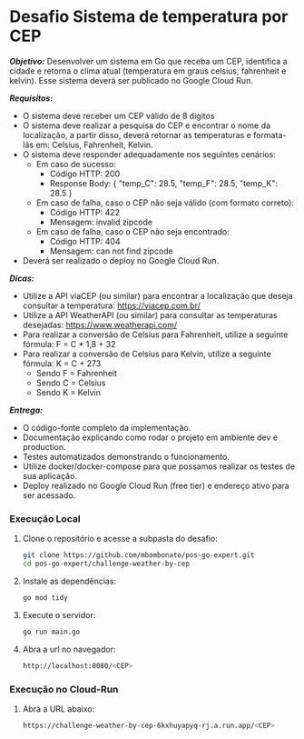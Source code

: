 # Desafio Sistema de temperatura por CEP

***Objetivo:*** Desenvolver um sistema em Go que receba um CEP, identifica a cidade e retorna o clima atual (temperatura em graus celsius, fahrenheit e kelvin). Esse sistema deverá ser publicado no Google Cloud Run.

***Requisitos:***
- O sistema deve receber um CEP válido de 8 digitos
- O sistema deve realizar a pesquisa do CEP e encontrar o nome da localização, a partir disso, deverá retornar as temperaturas e formata-lás em: Celsius, Fahrenheit, Kelvin.
- O sistema deve responder adequadamente nos seguintes cenários:
   - Em caso de sucesso:
      - Código HTTP: 200
      - Response Body: { "temp_C": 28.5, "temp_F": 28.5, "temp_K": 28.5 }
   - Em caso de falha, caso o CEP não seja válido (com formato correto):
      - Código HTTP: 422
      - Mensagem: invalid zipcode
   - ​​​Em caso de falha, caso o CEP não seja encontrado:
      - Código HTTP: 404
      - Mensagem: can not find zipcode
- Deverá ser realizado o deploy no Google Cloud Run.

***Dicas:***
- Utilize a API viaCEP (ou similar) para encontrar a localização que deseja consultar a temperatura: https://viacep.com.br/
- Utilize a API WeatherAPI (ou similar) para consultar as temperaturas desejadas: https://www.weatherapi.com/
- Para realizar a conversão de Celsius para Fahrenheit, utilize a seguinte fórmula: F = C * 1,8 + 32
- Para realizar a conversão de Celsius para Kelvin, utilize a seguinte fórmula: K = C + 273
   - Sendo F = Fahrenheit
   - Sendo C = Celsius
   - Sendo K = Kelvin

***Entrega:***
- O código-fonte completo da implementação.
- Documentação explicando como rodar o projeto em ambiente dev e production.
- Testes automatizados demonstrando o funcionamento.
- Utilize docker/docker-compose para que possamos realizar os testes de sua aplicação.
- Deploy realizado no Google Cloud Run (free tier) e endereço ativo para ser acessado.

### Execução Local

1. Clone o repositório e acesse a subpasta do desafio:

   ```bash
   git clone https://github.com/mbombonato/pos-go-expert.git
   cd pos-go-expert/challenge-weather-by-cep
   ```

2. Instale as dependências:

   ```bash
   go mod tidy
   ```

3. Execute o servidor:

   ```bash
   go run main.go
   ```

4. Abra a url no navegador:

   ```bash
   http://localhost:8080/<CEP>
   ```

### Execução no Cloud-Run
1. Abra a URL abaixo:

   ```bash
   https://challenge-weather-by-cep-6kxhuyapyq-rj.a.run.app/<CEP>
   ```
